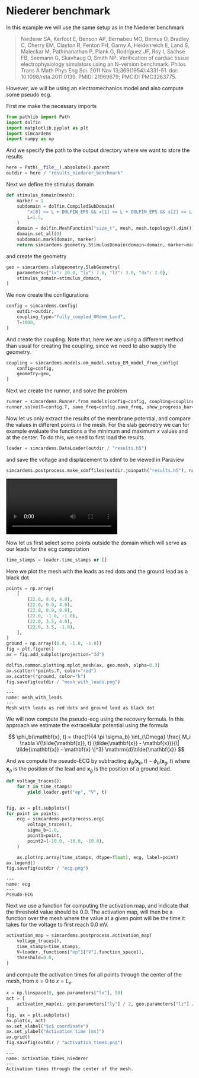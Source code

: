 # Niederer benchmark

In this example we will use the same setup as in the Niederer benchmark
> Niederer SA, Kerfoot E, Benson AP, Bernabeu MO, Bernus O, Bradley C, Cherry EM, Clayton R, Fenton FH, Garny A, Heidenreich E, Land S, Maleckar M, Pathmanathan P, Plank G, Rodríguez JF, Roy I, Sachse FB, Seemann G, Skavhaug O, Smith NP. Verification of cardiac tissue electrophysiology simulators using an N-version benchmark. Philos Trans A Math Phys Eng Sci. 2011 Nov 13;369(1954):4331-51. doi: 10.1098/rsta.2011.0139. PMID: 21969679; PMCID: PMC3263775.

However, we will be using an electromechanics model and also compute some pseudo ecg.

First me make the necessary imports


```python
from pathlib import Path
import dolfin
import matplotlib.pyplot as plt
import simcardems
import numpy as np
```

And we specify the path to the output directory where we want to store the results

```python
here = Path(__file__).absolute().parent
outdir = here / "results_niederer_benchmark"
```


Next we define the stimulus domain


```python
def stimulus_domain(mesh):
    marker = 1
    subdomain = dolfin.CompiledSubDomain(
        "x[0] <= L + DOLFIN_EPS && x[1] <= L + DOLFIN_EPS && x[2] <= L + DOLFIN_EPS",
        L=1.5,
    )
    domain = dolfin.MeshFunction("size_t", mesh, mesh.topology().dim())
    domain.set_all(0)
    subdomain.mark(domain, marker)
    return simcardems.geometry.StimulusDomain(domain=domain, marker=marker)
```

and create the geometry

```python
geo = simcardems.slabgeometry.SlabGeometry(
    parameters={"lx": 20.0, "ly": 7.0, "lz": 3.0, "dx": 2.0},
    stimulus_domain=stimulus_domain,
)
```


We now create the configurations

```python
config = simcardems.Config(
    outdir=outdir,
    coupling_type="fully_coupled_ORdmm_Land",
    T=1000,
)
```

And create the coupling. Note that, here we are using a different method than usual for creating the coupling, since we need to also supply the geometry.

```python
coupling = simcardems.models.em_model.setup_EM_model_from_config(
    config=config,
    geometry=geo,
)
```

Next we create the runner, and solve the problem

```python
runner = simcardems.Runner.from_models(config=config, coupling=coupling)
runner.solve(T=config.T, save_freq=config.save_freq, show_progress_bar=True)
```

Now let us only extract the results of the membrane potential, and compare the values in different points in the mesh. For the slab geometry we can for example evaluate the functions a the minimum and maximum $x$ values and at the center. To do this, we need to first load the results

```python
loader = simcardems.DataLoader(outdir / "results.h5")
```

and save the voltage and displacement to xdmf to be viewed in Paraview

```python
simcardems.postprocess.make_xdmffiles(outdir.joinpath("results.h5"), names=["u", "V"])
```

<video controls src="./_static/niederer.mp4"></video>

Now let us first select some points outside the domain which will serve as our leads for the ecg computation

```python
time_stamps = loader.time_stamps or []
```

Here we plot the mesh with the leads as red dots and the ground lead as a black dot

```python
points = np.array(
    [
        (22.0, 8.0, 4.0),
        (22.0, 0.0, 4.0),
        (22.0, 8.0, 0.0),
        (22.0, -1.0, -1.0),
        (22.0, 3.5, 4.0),
        (22.0, 3.5, -1.0),
    ],
)
ground = np.array((0.0, -1.0, -1.0))
fig = plt.figure()
ax = fig.add_subplot(projection="3d")

dolfin.common.plotting.mplot_mesh(ax, geo.mesh, alpha=0.3)
ax.scatter(*points.T, color="red")
ax.scatter(*ground, color="k")
fig.savefig(outdir / "mesh_with_leads.png")
```


```{figure} figures/mesh_with_leads.png
---
name: mesh_with_leads
---
Mesh with leads as red dots and ground lead as black dot
```

We will now compute the pseudo-ecg using the recovery formula. In this approach we estimate the extracellular potential using the formula

$$
\phi_b(\mathbf{x}, t) = \frac{1}{4 \pi \sigma_b} \int_{\Omega} \frac{ M_i \nabla V(\tilde{\mathbf{x}}, t)  (\tilde{\mathbf{x}} - \mathbf{x})}{\| \tilde{\mathbf{x}} - \mathbf{x} \|^3} \mathrm{d}\tilde{\mathbf{x}}
$$

And we compute the pseudo-ECG by subtracting $\phi_b(\mathbf{x}_p, t) - \phi_b(\mathbf{x}_g, t)$ where $\mathbf{x}_p$ is the position of the lead and $\mathbf{x}_g$ is the position of a ground lead.


```python
def voltage_traces():
    for t in time_stamps:
        yield loader.get("ep", "V", t)


fig, ax = plt.subplots()
for point in points:
    ecg = simcardems.postprocess.ecg(
        voltage_traces(),
        sigma_b=1.0,
        point1=point,
        point2=(-10.0, -10.0, -10.0),
    )

    ax.plot(np.array(time_stamps, dtype=float), ecg, label=point)
ax.legend()
fig.savefig(outdir / "ecg.png")
```

```{figure} figures/ecg.png
---
name: ecg
---
Pseudo-ECG
```

Next we use a function for computing the activation map, and indicate that the threshold value should be 0.0. The activation map, will then be a function over the mesh where the value at a given point will be the time it takes for the voltage to first reach 0.0 mV.

```python
activation_map = simcardems.postprocess.activation_map(
    voltage_traces(),
    time_stamps=time_stamps,
    V=loader._functions["ep"]["V"].function_space(),
    threshold=0.0,
)
```


and compute the activation times for all points through the center of the mesh, from $x=0$ to $x=L_x$.


```python
x = np.linspace(0, geo.parameters["lx"], 50)
act = [
    activation_map(xi, geo.parameters["ly"] / 2, geo.parameters["lz"] / 2) for xi in x
]
fig, ax = plt.subplots()
ax.plot(x, act)
ax.set_xlabel("$x$ coordinate")
ax.set_ylabel("Activation time [ms]")
ax.grid()
fig.savefig(outdir / "activation_times.png")
```

```{figure} figures/activation_times_niederer.png
---
name: activation_times_niederer
---
Activation times through the center of the mesh.
```

